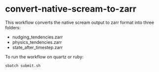 convert-native-scream-to-zarr
=============================
This workflow converts the native scream output to zarr format into three folders:
- nudging_tendencies.zarr
- physics_tendencies.zarr
- state_after_timestep.zarr

To run the workflow on quartz or ruby:
```
sbatch submit.sh
```